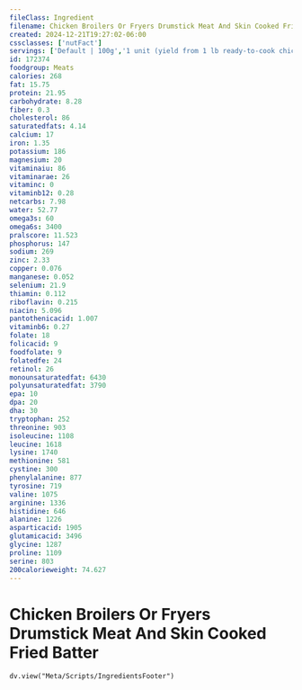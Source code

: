 ```yaml
---
fileClass: Ingredient
filename: Chicken Broilers Or Fryers Drumstick Meat And Skin Cooked Fried Batter
created: 2024-12-21T19:27:02-06:00
cssclasses: ['nutFact']
servings: ['Default | 100g','1 unit (yield from 1 lb ready-to-cook chicken) | 43','1 drumstick, bone removed | 72']
id: 172374
foodgroup: Meats
calories: 268
fat: 15.75
protein: 21.95
carbohydrate: 8.28
fiber: 0.3
cholesterol: 86
saturatedfats: 4.14
calcium: 17
iron: 1.35
potassium: 186
magnesium: 20
vitaminaiu: 86
vitaminarae: 26
vitaminc: 0
vitaminb12: 0.28
netcarbs: 7.98
water: 52.77
omega3s: 60
omega6s: 3400
pralscore: 11.523
phosphorus: 147
sodium: 269
zinc: 2.33
copper: 0.076
manganese: 0.052
selenium: 21.9
thiamin: 0.112
riboflavin: 0.215
niacin: 5.096
pantothenicacid: 1.007
vitaminb6: 0.27
folate: 18
folicacid: 9
foodfolate: 9
folatedfe: 24
retinol: 26
monounsaturatedfat: 6430
polyunsaturatedfat: 3790
epa: 10
dpa: 20
dha: 30
tryptophan: 252
threonine: 903
isoleucine: 1108
leucine: 1618
lysine: 1740
methionine: 581
cystine: 300
phenylalanine: 877
tyrosine: 719
valine: 1075
arginine: 1336
histidine: 646
alanine: 1226
asparticacid: 1905
glutamicacid: 3496
glycine: 1287
proline: 1109
serine: 803
200calorieweight: 74.627
---
```


# Chicken Broilers Or Fryers Drumstick Meat And Skin Cooked Fried Batter

```dataviewjs
dv.view("Meta/Scripts/IngredientsFooter")
```